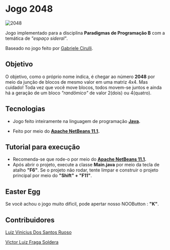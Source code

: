 # Jogo 2048

![2048](https://user-images.githubusercontent.com/38138765/66098467-105f5f00-e579-11e9-9b54-cb8f110560e3.png)

Jogo implementado para a disciplina **Paradigmas de Programação B** com a temática de *"espaço sideral"*. 

Baseado no jogo feito por [Gabriele Cirulli](https://github.com/gabrielecirulli).

## Objetivo
O  objetivo, como o próprio nome indica, é chegar ao número **2048** por meio da junção de blocos de mesmo valor em uma matriz 4x4.
Mas cuidado! Toda vez que você move blocos, todos movem-se juntos e ainda há a geração de um bloco *"randômico"* de valor 2(dois) ou 4(quatro).

## Tecnologias

- Jogo feito inteiramente na linguagem de programação **[Java](https://java.com/pt_BR/download/faq/whatis_java.xml).** 

- Feito por meio do **[Apache NetBeans 11.1](https://netbeans.apache.org/download/index.html).** 

## Tutorial para execução

- Recomenda-se que rode-o por meio do **[Apache NetBeans 11.1](https://netbeans.apache.org/download/index.html).**
- Após abrir o projeto, execute a classe **Main.java** por meio da tecla de atalho **"F6"**. Se o projeto não rodar, tente limpar e construir o projeto principal por meio do **"Shift" + "F11"**.


## Easter Egg
Se você achou o jogo muito dificil, pode apertar nosso NOOButton : **"K"**.

## Contribuidores
[Luiz Vinicius Dos Santos Ruoso](https://github.com/luizvruoso)

[Victor Luiz Fraga Soldera](https://github.com/VictorSoldera)



